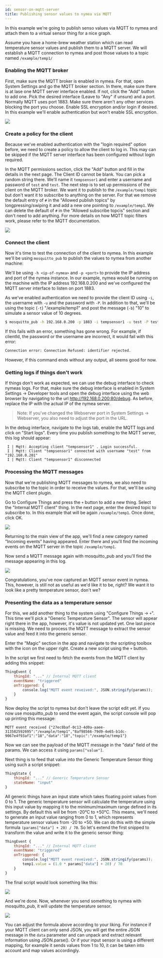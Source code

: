 ```yaml
---
id: sensor-on-mqtt-server
title: Publishing sensor values to nymea via MQTT
---
```


In this example we're going to publish senso values via MQTT to nymea and attach them to a virtual sensor thing for a nice graph.

Assume you have a home-brew weather station which can read temperature sensor values and publish them to a MQTT server. We will establish a MQTT connection to nymea and post those values to a topic named `/example/temp1/`

### Enabling the MQTT broker
First, make sure the MQTT broker is enabled in nymea. For that, open System Settings and go the MQTT broker section. In there, make sure there is at lase one MQTT server interface enabled. If not, click the "Add" button to add one. Pick the desired interface (Leave to "Any" if unsure) and a port. Normally MQTT uses port 1883. Make sure there aren't any other services blocking the port you choose. Enable SSL encryption and/or login if desired. In this example we'll enable authentication but won't enable SSL encryption.

![](/img/documentation/users/mqtt-server.png)


### Create a policy for the client
Because we've enabled authentication with the "login required" option before, we need to create a policy to allow the client to log in. This may can be skipped if the MQTT server interface has been configured without login required.

In the MQTT permissions section, click the "Add" button and fill in the details in the next page. The Client ID cannot be blank. You can pick a random string there. We'll name it `tempsensor1` and enter a username and password of `test` and `test`. The next step is to set up permissions of the client on the MQTT broker. We want it to publish to the `/example/temp1` topic but don't want it to subscribe to anything on the server. For that we remove the default entry of `#` in the "Allowed publish topics" by longpressing/swiping it and add a new one pointing to `/example/temp1`. We can delete the default of `#` in the "Allowed subscribe topcis" section and don't need to add anything. For more details on how MQTT topic filters work, please refer to the MQTT documentation.
    
![](/img/documentation/users/mqtt-policy.png)


### Connect the client

Now it's time to test the connection of the client to nymea. In this example we'll be using `mosquitto_pub` to publish the values to nymea from another machine:

We'll be using `-h <ip-of-nymea>` and `-p <port>` to provide the IP address and port of the nymea instance. In our example, nymea would be running on the machine with the IP address 192.168.0.200 and we've configured the MQTT server interface to listen on port 1883.

As we've enabled authentication we need to provide the client ID using `-i`, the username with `-u` and the password with `-P`. In addition to that, we'll be using the topic (`-t`) "/example/temp1" and post the message (`-b`) "10" to simulate a sensor value of 10 degrees.

```Bash
$ mosquitto_pub -h 192.168.0.200 -p 1883 -i tempsensor1 -u test -P test -t /example/temp1 -m 10
```

If this fails with an error, something has gone wrong. For example, if clientId, the password or the username are incorrect, it would fail with this error:
```Bash
Connection error: Connection Refused: identifier rejected.
```

However, if this command ends without any output, all seems good for now.

### Getting logs if things don't work

If things don't work as expected, we can use the debug interface to check nymeas logs. For that, make sure the debug interface is enabled in System Settings -> Developer tools and open the debug interface using the web browser by navigating to the url http://192.168.0.200:80/debug. As before, replace the IP with the actual IP of the nymea server.

> Note: If you've changed the Webserver port in System Settings -> Webserver, you also need to adjust the port in the URL.

In the debug interface, navigate to the logs tab, enable the MQTT logs and click on "Start logs". Every time you publish something to the MQTT server, this log should appear:

```
 I | Mqtt: Accepting client "tempsensor1" . Login successful.
 I | Mqtt: Client "tempsensor1" connected with username "test" from "192.168.0.201"
 I | Mqtt: Client "tempsensor1" disconnected
```

### Processing the MQTT messages

Now that we're publishing MQTT messages to nymea, we also need to subscribe to the topic in order to receive the values. For that, we'll be using the MQTT client plugin.

Go to Configure Things and press the `+` button to add a new thing. Select the "Internal MQTT client" thing. In the next page, enter the desired topic to subscribe to. In this example that will be again `/example/temp1`. Once done, click OK. 

![](/img/documentation/users/internal-mqtt-client.png)

Returning to the main view of the app, we'll find a new category named "Incoming events" having appeared. Enter there and you'll find the incoming events on the MQTT server in the topic `/example/temp1`.

Now send a MQTT message again with mosquitto_pub and you'll find the message appearing in this log.

![](/img/documentation/users/incoming-mqtt-messages.png)

Congratulations, you've now captured an MQTT sensor event in nymea. This, however, is still not as useful as we'd like it to be, right? We want it to look like a pretty temperature sensor, don't we?

### Presenting the data as a temperature sensor

For this, we add another thing to the system using "Configure Things -> `+`". This time we'll pick a "Generic Temperature Sensor". The sensor will appear right there in the app, however, it's value is not updated yet. One last piece is missing. We need to process the MQTT message to extract the sensor value and feed it into the generic sensor.

Enter the "Magic" section in the app and navigate to the scripting toolbox with the icon on the upper right. Create a new script using the `+` button.

In the script we first need to fetch the events from the MQTT client by adding this snippet:

```QML
ThingEvent {
    thingId: "..." // Internal MQTT client
    eventName: "triggered"
    onTriggered: {
        console.log("MQTT event reveived:", JSON.stringify(params));
    }
}
```

Now deploy the script to nymea but don't leave the script edit yet. If you now use mosquitto_pub to send the event again, the script console will pop up printing this message:

```
MQTT event received {"27ec8baf-0c13-4d0a-aaee-313582592695":"/example/temp1","8af98566-79d9-4e65-b1dc-9067e4f93af1":"18","data":"18","topic":"/example/temp1"}
```

Now we can see the payload of the MQTT message in the "data" field of the params. We can access it using `params["value"]`.

Next thing is to feed that value into the Generic Temperature Sensor thing using such a script snippet:

```QML
ThingState {
    thingId: "..." // Generic Temperature Sensor
    stateName: "input"
}
```

All generic things have an input state which takes floating point values from 0 to 1. The generic temperature sensor will calculate the temperature using this input value by mapping it to the minimum/maximum range defined in its settings. By default this will be from -20°C to +50°C. This means, we'll need to generate an input value ranging from 0 to 1, which represents temperature sensor values from -20 to +50. We can do this with the simple formula `(params["data"] + 20) / 70`. So let's extend the first snipped to transform the value and write it to the generic sensor thing:

```QML
ThingEvent {
    thingId: "..." // Internal MQTT client
    eventName: "triggered"
    onTriggered: {
        console.log("MQTT event reveived:", JSON.stringify(params));
        temp1.value = (1.0 * params["data"] + 20) / 70
    }
}
```

The final script would look something like this:

![](/img/documentation/users/mqtt-to-temp-script.png)

And we're done. Now, whenever you send something to nymea with mosquitto_pub, it will update the temperature sensor. 

![](/img/documentation/users/temp-via-mqtt.png)

You can adjust the formula above according to your liking. For instance if your MQTT client can only send JSON, you will get the entire JSON message in the `data` parameter and can unpack and extract relevant information using JSON.parse(). Or if your input sensor is using a different mapping, for example it sends values from 1 to 10, it can be taken into account and map values accordingly.
